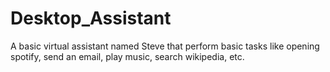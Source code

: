 # Desktop_Assistant
A basic virtual assistant named Steve that perform basic tasks like opening spotify, send an email, play music, search wikipedia, etc.
